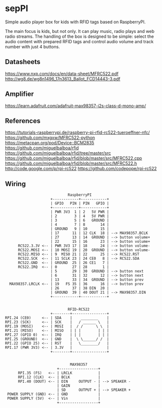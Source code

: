 # sepPI
Simple audio player box for kids with RFID tags based on RaspberryPI.



The main focus is kids, but not only. It can play music, radio plays and web radio streams.
The handling of the box is designed to be simple: select the audio content with prepared RFID
tags and control audio volume and track number with just 4 buttons.



## Datasheets
https://www.nxp.com/docs/en/data-sheet/MFRC522.pdf
http://wg8.de/wg8n1496_17n3613_Ballot_FCD14443-3.pdf


## Amplifier
https://learn.adafruit.com/adafruit-max98357-i2s-class-d-mono-amp/


## References
https://tutorials-raspberrypi.de/raspberry-pi-rfid-rc522-tueroeffner-nfc/
https://github.com/mxgxw/MFRC522-python
https://metacpan.org/pod/Device::BCM2835
https://github.com/miguelbalboa/rfid
https://github.com/miguelbalboa/rfid/tree/master/src
https://github.com/miguelbalboa/rfid/blob/master/src/MFRC522.cpp
https://github.com/miguelbalboa/rfid/blob/master/src/MFRC522.h
http://code.google.com/p/rpi-rc522
https://github.com/codepope/rpi-rc522


## Wiring

                                 RaspberryPI
                         +------------+------------+
                         | GPIO   PIN | PIN   GPIO |
                         +------------+------------+
                         | PWR 3V3  1 | 2   5V PWR |
                         | 2        3 | 4   5V PWR |
                         | 3        5 | 6   GROUND |
                         | 4        7 | 8       14 |
                         | GROUND   9 | 10      15 |
                         | 17      11 | 12 CLK  18 | --> MAX98357.BCLK
                         | 27      13 | 14  GROUND | --> button volume+
                         | 22      15 | 16      23 | --> button volume+
          RC522.3.3V <-- | PWR 3V3 17 | 18      24 | --> button volume-
          RC522.MOSI <-- | 10 MOSI 19 | 20  GROUND | --> button volume-
          RC522.MISO <-- | 9  MISO 21 | 22      25 | --> RC522.RST
          RC522.SCK  <-- | 11 SCLK 23 | 24 CE0   8 | --> RC522.SDA
          RC522.GND  <-- | GROUND  25 | 26 CE1   7 |
          RC522.IRQ  <-- | 0       27 | 28       1 |
                         | 5       29 | 30  GROUND | --> button next
                         | 6       31 | 32      12 | --> button next
                         | 13      33 | 34  GROUND | --> button prev
      MAX98357.LRCLK <-- | 19   FS 35 | 36      16 | --> button prev
                         | 26      37 | 38 DIN  20 |
                         | GROUND  39 | 40 DOUT 21 | --> MAX98357.DIN
                         +------------+------------+


                                 RFID-RC522
                         +--------+----------------+
    RPI.24 (CE0)     <-- | SDA    |    ________    |
    RPI.23 (SCK)     <-- | SCK    |   / ______ \   |
    RPI.19 (MOSI)    <-- | MOSI   |  / /      \ \  |
    RPI.21 (MISO)    <-- | MISO   | | |        | | |
    RPI.27 (GPIO 0)  <-- | IRQ    | | |        | | |
    RPI.25 (GROUND)  <-- | GND    |  \ \______/ /  |
    RPI.22 (GPIO 25) <-- | RST    |   \________/   |
    RPI.17 (PWR 3V3) <-- | 3.3V   |                |
                         +--------+----------------+


                                  MAX98357
                            +------------------+
          RPI.35 (FS)   <-- | LRCLK            |
          RPI.12 (CLK)  <-- | BCLK             |
          RPI.40 (DOUT) <-- | DIN     OUTPUT - | --> SPEAKER -
                            | GAIN             |
                            | SD      OUTPUT + | --> SPEAKER +
     POWER SUPPLY (GND) <-- | GND              |
     POWER SUPPLY (5V)  <-- | Vin              |
                            +------------------+

